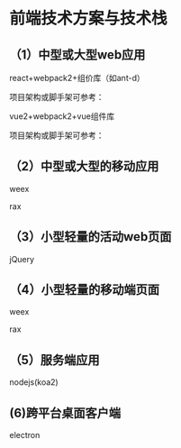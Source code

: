 # 前端技术方案与技术栈

## （1）中型或大型web应用

react+webpack2+组价库（如ant-d）

项目架构或脚手架可参考：

vue2+webpack2+vue组件库

项目架构或脚手架可参考：

## （2）中型或大型的移动应用

weex

rax

## （3）小型轻量的活动web页面

jQuery

## （4）小型轻量的移动端页面

weex

rax

## （5）服务端应用

nodejs\(koa2\)

## \(6\)跨平台桌面客户端

electron

## 



